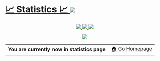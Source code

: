 
 <a href="https://github.com/qorncat">
  <h1>📈 Statistics 📈 <img src="https://komarev.com/ghpvc/?username=qorncat&color=447ff7&label=Visitor+count"></img></h1>
</a>

<p align="center">
  <a href="https://github.com/qorncat">
    <img src="https://github-readme-stats.vercel.app/api?username=qorncat&show_icons=true&theme=github_dark&hide_border=true" />
    <img src="https://github-readme-streak-stats.herokuapp.com/?user=qorncat&theme=github-dark-blue&hide_border=true" />
    <img src="https://activity-graph.herokuapp.com/graph?username=qorncat&theme=react-dark" />
    </a>
</p>



<p  align="center">
<img src="https://user-images.githubusercontent.com/73097560/115834477-dbab4500-a447-11eb-908a-139a6edaec5c.gif">             
<br>
	
<div>
	<table>
	<tr>
		<td>
			<strong>You are currently now in statistics page</strong>
		</td>
		<td>
			<a href="https://github.com/qorncat">🏠 Go Homepage</a>
		</td>
	</tr>
</table> 
	</div>

